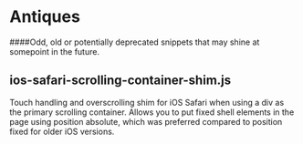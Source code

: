 # Antiques #

####Odd, old or potentially deprecated snippets that may shine at somepoint in the future. 


## ios-safari-scrolling-container-shim.js
Touch handling and overscrolling shim for iOS Safari when using a div as the primary scrolling container. Allows you to put fixed shell elements in the page using position absolute, which was preferred compared to position fixed for older iOS versions.
